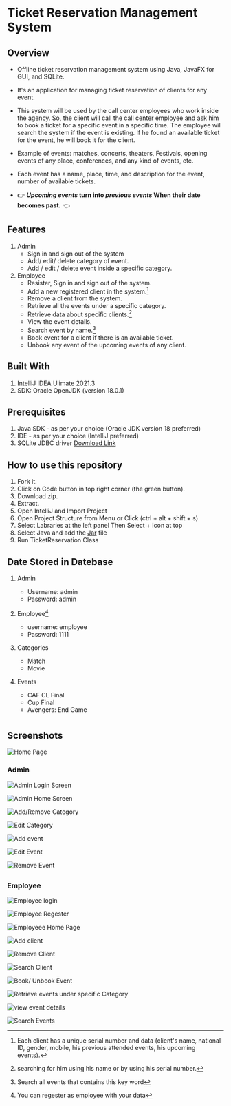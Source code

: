 # Ticket Reservation Management System
## Overview
- Offline ticket reservation management system using Java, JavaFX for GUI, and SQLite.
- It's an application for managing ticket reservation of clients for any event.

- This system will be used by the call center employees who work inside the agency. So, the
client will call the call center employee and ask him to book a ticket for a specific event in a
specific time. The employee will search the system if the event is existing. If he found an
available ticket for the event, he will book it for the client.

- Example of events: matches, concerts, theaters, Festivals, opening events of any place, conferences, 
and any kind of events, etc.

- Each event has a name, place, time, and description for the event, number of available
tickets.

- :point_right: **_Upcoming events_ turn into _previous events_ When their date becomes past.** :point_left:

## Features
1. Admin
   - Sign in and sign out of the system
   - Add/ edit/ delete category of event.
   - Add / edit / delete event inside a specific category.
2. Employee
   - Resister, Sign in and sign out of the system.
   - Add a new registered client in the system.[^1]
   - Remove a client from the system.
   - Retrieve all the events under a specific category.
   - Retrieve data about specific clients.[^2]
   - View the event details.
   - Search event by name.[^3]
   - Book event for a client if there is an available ticket.
   - Unbook any event of the upcoming events of any client.

## Built With
1. IntelliJ IDEA Ulimate 2021.3
2. SDK: Oracle OpenJDK (version 18.0.1)

## Prerequisites
1. Java SDK - as per your choice (Oracle JDK version 18 preferred)
2. IDE - as per your choice (IntelliJ preferred)
3. SQLite JDBC driver [Download Link](https://github.com/Kerolos-Noshy/Ticket-Reservation-Management-System/raw/main/sqlite%20jar%20file/sqlite-jdbc-3.38.1.jar)

## How to use this repository
1. Fork it.
2. Click on Code button in top right corner (the green button).
3. Download zip.
4. Extract.
5. Open IntelliJ and Import Project
6. Open Project Structure from Menu or Click (ctrl + alt + shift + s)
7. Select Labraries at the left panel Then Select + Icon at top
8. Select Java and add the [Jar](https://github.com/Kerolos-Noshy/Ticket-Reservation-Management-System/raw/main/sqlite%20jar%20file/sqlite-jdbc-3.38.1.jar) file
9. Run TicketReservation Class

## Date Stored in Datebase
1. Admin
   - Username: admin
   - Password: admin
   
2. Employee[^4]
   - username: employee
   - Password: 1111
   
3. Categories
   - Match
   - Movie

4. Events
   - CAF CL Final
   - Cup Final
   - Avengers: End Game
#
## Screenshots
![Home Page](https://github.com/Kerolos-Noshy/Ticket-Reservation-Management-System/blob/main/screen%20shots/screen%20shots/home%20page.png)
### Admin
![Admin Login Screen](https://github.com/Kerolos-Noshy/Ticket-Reservation-Management-System/blob/main/screen%20shots/screen%20shots/Admin/login.png)

![Admin Home Screen](https://github.com/Kerolos-Noshy/Ticket-Reservation-Management-System/blob/main/screen%20shots/screen%20shots/Admin/admin%20home%20page.png) 

![Add/Remove Category](https://github.com/Kerolos-Noshy/Ticket-Reservation-Management-System/blob/main/screen%20shots/screen%20shots/Admin/add%20category.png)

![Edit Category](https://github.com/Kerolos-Noshy/Ticket-Reservation-Management-System/blob/main/screen%20shots/screen%20shots/Admin/edit%20category.png)

![Add event](https://github.com/Kerolos-Noshy/Ticket-Reservation-Management-System/blob/main/screen%20shots/screen%20shots/Admin/add%20event.png)

![Edit Event](https://github.com/Kerolos-Noshy/Ticket-Reservation-Management-System/blob/main/screen%20shots/screen%20shots/Admin/edit%20event.png)

![Remove Event](https://github.com/Kerolos-Noshy/Ticket-Reservation-Management-System/blob/main/screen%20shots/screen%20shots/Admin/remove%20event.png)

## 
### Employee
![Employee login](https://github.com/Kerolos-Noshy/Ticket-Reservation-Management-System/blob/main/screen%20shots/screen%20shots/employee/employee%20login.png)

![Employee Regester](https://github.com/Kerolos-Noshy/Ticket-Reservation-Management-System/blob/main/screen%20shots/screen%20shots/employee/employee%20register.png)

![Employeee Home Page](https://github.com/Kerolos-Noshy/Ticket-Reservation-Management-System/blob/main/screen%20shots/screen%20shots/employee/employee%20home%20page.png)

![Add client](https://github.com/Kerolos-Noshy/Ticket-Reservation-Management-System/blob/main/screen%20shots/screen%20shots/employee/add%20client.png)

![Remove Client](https://github.com/Kerolos-Noshy/Ticket-Reservation-Management-System/blob/main/screen%20shots/screen%20shots/employee/remove%20client.png)

![Search Client](https://github.com/Kerolos-Noshy/Ticket-Reservation-Management-System/blob/main/screen%20shots/screen%20shots/employee/search%20client.png)

![Book/ Unbook Event](https://github.com/Kerolos-Noshy/Ticket-Reservation-Management-System/blob/main/screen%20shots/screen%20shots/employee/book%20event.png)

![Retrieve events under specific Category](https://github.com/Kerolos-Noshy/Ticket-Reservation-Management-System/blob/main/screen%20shots/screen%20shots/employee/retrieve%20events.png)

![view event details](https://github.com/Kerolos-Noshy/Ticket-Reservation-Management-System/blob/main/screen%20shots/screen%20shots/employee/view%20event.png)

![Search Events](https://github.com/Kerolos-Noshy/Ticket-Reservation-Management-System/blob/main/screen%20shots/screen%20shots/employee/search%20event.png)

[^1]: Each client has a unique serial number and data (client's name, national ID, gender, mobile, his previous attended events, his upcoming events). 
[^2]: searching for him using his name or by using his serial number.
[^3]: Search all events that contains this key word
[^4]: You can regester as employee with your data

